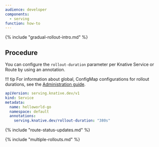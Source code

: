 ```yaml
---
audience: developer
components:
  - serving
function: how-to
---
```


{% include "gradual-rollout-intro.md" %}

## Procedure

You can configure the `rollout-duration` parameter per Knative Service or Route by using an annotation.

!!! tip
    For information about global, ConfigMap configurations for rollout durations, see the [Administration guide](configuration/rolling-out-latest-revision-configmap.md).

```yaml
apiVersion: serving.knative.dev/v1
kind: Service
metadata:
  name: helloworld-go
  namespace: default
  annotations:
    serving.knative.dev/rollout-duration: "380s"
```

{% include "route-status-updates.md" %}

{% include "multiple-rollouts.md" %}
